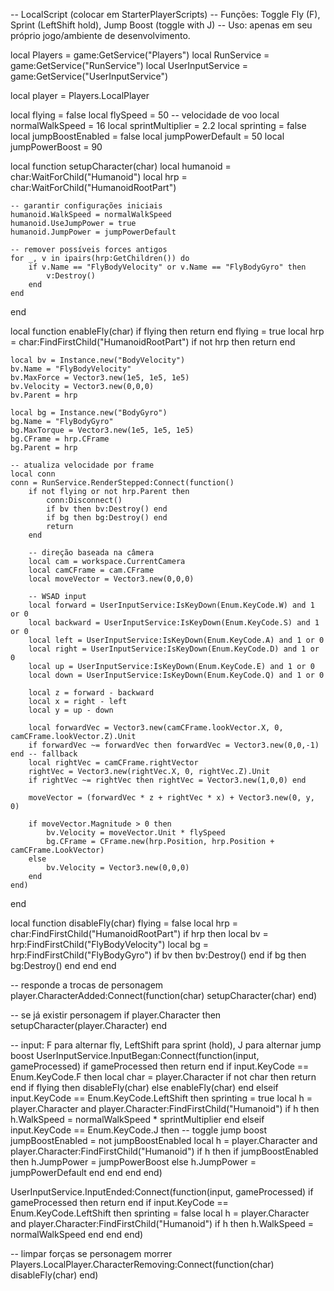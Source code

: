 -- LocalScript (colocar em StarterPlayerScripts)
-- Funções: Toggle Fly (F), Sprint (LeftShift hold), Jump Boost (toggle with J)
-- Uso: apenas em seu próprio jogo/ambiente de desenvolvimento.

local Players = game:GetService("Players")
local RunService = game:GetService("RunService")
local UserInputService = game:GetService("UserInputService")

local player = Players.LocalPlayer

local flying = false
local flySpeed = 50 -- velocidade de voo
local normalWalkSpeed = 16
local sprintMultiplier = 2.2
local sprinting = false
local jumpBoostEnabled = false
local jumpPowerDefault = 50
local jumpPowerBoost = 90

local function setupCharacter(char)
	local humanoid = char:WaitForChild("Humanoid")
	local hrp = char:WaitForChild("HumanoidRootPart")

	-- garantir configurações iniciais
	humanoid.WalkSpeed = normalWalkSpeed
	humanoid.UseJumpPower = true
	humanoid.JumpPower = jumpPowerDefault

	-- remover possíveis forces antigos
	for _, v in ipairs(hrp:GetChildren()) do
		if v.Name == "FlyBodyVelocity" or v.Name == "FlyBodyGyro" then
			v:Destroy()
		end
	end
end

local function enableFly(char)
	if flying then return end
	flying = true
	local hrp = char:FindFirstChild("HumanoidRootPart")
	if not hrp then return end

	local bv = Instance.new("BodyVelocity")
	bv.Name = "FlyBodyVelocity"
	bv.MaxForce = Vector3.new(1e5, 1e5, 1e5)
	bv.Velocity = Vector3.new(0,0,0)
	bv.Parent = hrp

	local bg = Instance.new("BodyGyro")
	bg.Name = "FlyBodyGyro"
	bg.MaxTorque = Vector3.new(1e5, 1e5, 1e5)
	bg.CFrame = hrp.CFrame
	bg.Parent = hrp

	-- atualiza velocidade por frame
	local conn
	conn = RunService.RenderStepped:Connect(function()
		if not flying or not hrp.Parent then
			conn:Disconnect()
			if bv then bv:Destroy() end
			if bg then bg:Destroy() end
			return
		end

		-- direção baseada na câmera
		local cam = workspace.CurrentCamera
		local camCFrame = cam.CFrame
		local moveVector = Vector3.new(0,0,0)

		-- WSAD input
		local forward = UserInputService:IsKeyDown(Enum.KeyCode.W) and 1 or 0
		local backward = UserInputService:IsKeyDown(Enum.KeyCode.S) and 1 or 0
		local left = UserInputService:IsKeyDown(Enum.KeyCode.A) and 1 or 0
		local right = UserInputService:IsKeyDown(Enum.KeyCode.D) and 1 or 0
		local up = UserInputService:IsKeyDown(Enum.KeyCode.E) and 1 or 0
		local down = UserInputService:IsKeyDown(Enum.KeyCode.Q) and 1 or 0

		local z = forward - backward
		local x = right - left
		local y = up - down

		local forwardVec = Vector3.new(camCFrame.lookVector.X, 0, camCFrame.lookVector.Z).Unit
		if forwardVec ~= forwardVec then forwardVec = Vector3.new(0,0,-1) end -- fallback
		local rightVec = camCFrame.rightVector
		rightVec = Vector3.new(rightVec.X, 0, rightVec.Z).Unit
		if rightVec ~= rightVec then rightVec = Vector3.new(1,0,0) end

		moveVector = (forwardVec * z + rightVec * x) + Vector3.new(0, y, 0)

		if moveVector.Magnitude > 0 then
			bv.Velocity = moveVector.Unit * flySpeed
			bg.CFrame = CFrame.new(hrp.Position, hrp.Position + camCFrame.LookVector)
		else
			bv.Velocity = Vector3.new(0,0,0)
		end
	end)
end

local function disableFly(char)
	flying = false
	local hrp = char:FindFirstChild("HumanoidRootPart")
	if hrp then
		local bv = hrp:FindFirstChild("FlyBodyVelocity")
		local bg = hrp:FindFirstChild("FlyBodyGyro")
		if bv then bv:Destroy() end
		if bg then bg:Destroy() end
	end
end

-- responde a trocas de personagem
player.CharacterAdded:Connect(function(char)
	setupCharacter(char)
end)

-- se já existir personagem
if player.Character then
	setupCharacter(player.Character)
end

-- input: F para alternar fly, LeftShift para sprint (hold), J para alternar jump boost
UserInputService.InputBegan:Connect(function(input, gameProcessed)
	if gameProcessed then return end
	if input.KeyCode == Enum.KeyCode.F then
		local char = player.Character
		if not char then return end
		if flying then
			disableFly(char)
		else
			enableFly(char)
		end
	elseif input.KeyCode == Enum.KeyCode.LeftShift then
		sprinting = true
		local h = player.Character and player.Character:FindFirstChild("Humanoid")
		if h then h.WalkSpeed = normalWalkSpeed * sprintMultiplier end
	elseif input.KeyCode == Enum.KeyCode.J then
		-- toggle jump boost
		jumpBoostEnabled = not jumpBoostEnabled
		local h = player.Character and player.Character:FindFirstChild("Humanoid")
		if h then
			if jumpBoostEnabled then
				h.JumpPower = jumpPowerBoost
			else
				h.JumpPower = jumpPowerDefault
			end
		end
	end
end)

UserInputService.InputEnded:Connect(function(input, gameProcessed)
	if gameProcessed then return end
	if input.KeyCode == Enum.KeyCode.LeftShift then
		sprinting = false
		local h = player.Character and player.Character:FindFirstChild("Humanoid")
		if h then h.WalkSpeed = normalWalkSpeed end
	end
end)

-- limpar forças se personagem morrer
Players.LocalPlayer.CharacterRemoving:Connect(function(char)
	disableFly(char)
end)
